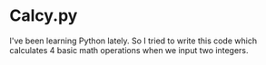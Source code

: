 # Calcy.py

I've been learning Python lately. So I tried to write this code which calculates 4 basic math operations when we input two integers.
